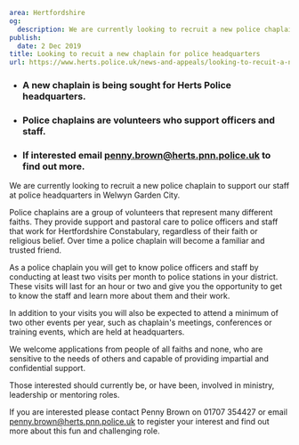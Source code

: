```yaml
area: Hertfordshire
og:
  description: We are currently looking to recruit a new police chaplain to support our staff at police headquarters in Welwyn Garden City.
publish:
  date: 2 Dec 2019
title: Looking to recuit a new chaplain for police headquarters
url: https://www.herts.police.uk/news-and-appeals/looking-to-recuit-a-new-chaplain-for-police-headquarters
```

* ### A new chaplain is being sought for Herts Police headquarters.

 * ### Police chaplains are volunteers who support officers and staff.

 * ### If interested email penny.brown@herts.pnn.police.uk to find out more.

We are currently looking to recruit a new police chaplain to support our staff at police headquarters in Welwyn Garden City.

Police chaplains are a group of volunteers that represent many different faiths. They provide support and pastoral care to police officers and staff that work for Hertfordshire Constabulary, regardless of their faith or religious belief. Over time a police chaplain will become a familiar and trusted friend.

As a police chaplain you will get to know police officers and staff by conducting at least two visits per month to police stations in your district. These visits will last for an hour or two and give you the opportunity to get to know the staff and learn more about them and their work.

In addition to your visits you will also be expected to attend a minimum of two other events per year, such as chaplain's meetings, conferences or training events, which are held at headquarters.

We welcome applications from people of all faiths and none, who are sensitive to the needs of others and capable of providing impartial and confidential support.

Those interested should currently be, or have been, involved in ministry, leadership or mentoring roles.

If you are interested please contact Penny Brown on 01707 354427 or email penny.brown@herts.pnn.police.uk to register your interest and find out more about this fun and challenging role.
